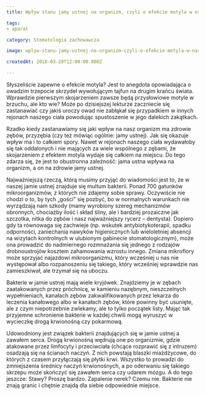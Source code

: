 ```yaml
---
title: Wpływ stanu jamy ustnej na organizm, czyli o efekcie motyla w naszym ciele

tags:
- aparat

category: Stomatologia zachowawcza

image: wplyw-stanu-jamy-ustnej-na-organizm-czyli-o-efekcie-motyla-w-naszym-ciele.jpg

createdAt: 2018-03-20T12:00:00.000Z

---
```


Słyszeliście zapewne o efekcie motyla? Jest to anegdota opowiadająca o owadzim trzepocie skrzydeł  wywołującym tajfun na drugim krańcu świata.<!--more--> Wprawdzie pierwszym skojarzeniem zawsze będą przysłowiowe motyle w brzuchu, ale kto wie? Może po dzisiejszej lekturze zaczniecie się zastanawiać czy jakiś uroczy owad nie zabłąkał się przypadkiem w innych rejonach naszego ciała powodując spustoszenie w jego dalekich zakątkach.

Rzadko kiedy zastanawiamy się jaki wpływ na nasz organizm ma zdrowie zębów, przyzębia (czy też mówiąc ogólnie: jamy ustnej). Jak się okazuje wpływ ma i to całkiem spory. Nawet w rejonach naszego ciała wydawałoby się tak oddalonych i nie mających za wiele wspólnego z zębami, że skojarzeniem z efektem motyla wydaje się całkiem na miejscu. Do tego zdarza się, że jest to obustronna zależność: jama ustna wpływa na organizm, a on na zdrowie jamy ustnej.

Najważniejszą rzeczą, którą musimy przyjąć do wiadomości jest to, że w naszej jamie ustnej znajduje się multum bakterii. Ponad 700 gatunków mikroorganizmów, z których nie zdajemy sobie sprawy. Oczywiście nie chodzi o to, by tych „gości” się pozbyć, bo w normalnych warunkach nie wyrządzają nam szkody (mamy wyrobiony szereg mechanizmów obronnych, chociażby ilość i skład śliny, ale i bardziej prozaiczne jak szczotka, nitka do zębów i nasz najważniejszy rycerz – dentysta). Dopiero gdy ta równowaga się zachwieje (np. wskutek antybiotykoterapii, spadku odporności, zaniechania nawyków higienicznych lub wieloletniej absencji na wizytach kontrolnych w ulubionym gabinecie stomatologicznym), może ona prowadzić do nadmiernego rozmnażania się jednego z rodzajów drobnoustrojów kosztem zahamowania wzrostu innego. Zmiana mikroflory może sprzyjać najazdowi mikroorganizmu, który wcześniej u nas nie występował albo rozpanoszeniu się takiego, który wcześniej wprawdzie nas zamieszkiwał, ale trzymał się na uboczu.

Bakterie w jamie ustnej mają wiele kryjówek. Znajdziemy je w zębach zaatakowanych przez próchnicę, w kamieniu nazębnym, nieszczelnych wypełnieniach, kanałach zębów zakwalifikowanych przez lekarza do leczenia kanałowego albo w kanałach zębów, które powinny być usunięte, ale z czym niepotrzebnie zwlekamy, ale to tylko początek listy. Mając tak przyjemne schronienie bakterie w każdej chwili mogą wyruszyć w wycieczkę drogą krwionośną czy pokarmową.

Udowodniony jest związek bakterii znajdujących się w jamie ustnej a zawałem serca. Drogą krwionośną wędrują one po organizmie, gdzie atakowane przez limfocyty i przeciwciała (chcące rozprawić się z intruzem) osadzają się na ścianach naczyń. Z nich powstają blaszki miażdżycowe, do których z czasem przyłączają się płytki krwi. Wszystko to prowadzi do zmniejszenia średnicy naczyń krwionośnych, a po oderwaniu się takiego skrzepu może skończyć się zawałem serca czy udarem mózgu. A do tego jeszcze: Stawy? Proszę bardzo. Zapalenie nerek? Czemu nie. Bakterie nie znają granic i chętnie znajdą dla siebie odpowiednie miejsce.
